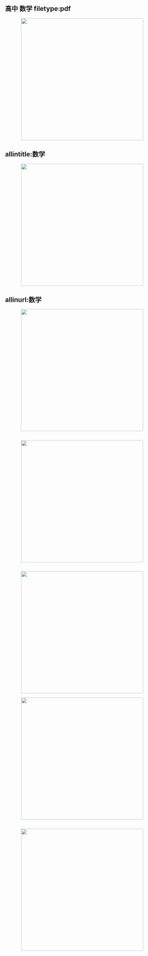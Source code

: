 ## 高中 数学 filetype:pdf

<p align="center"><img src="https://cdn.jsdelivr.net/gh/zb9678/img@main/up1/12.28:10:45:31.png" style="width:400px;"></p>

## allintitle:数学

<p align="center"><img src="https://cdn.jsdelivr.net/gh/zb9678/img@main/up1/12.28:10:48:52.png" style="width:400px;"></p>

## allinurl:数学

<p align="center"><img src="https://cdn.jsdelivr.net/gh/zb9678/img@main/up1/12.28:10:51:36.png" style="width:400px;"></p>

##

<p align="center"><img src="https://cdn.jsdelivr.net/gh/zb9678/img@main/up1/12.28:11:00:21.png" style="width:400px;"></p>

##

<p align="center"><img src="https://cdn.jsdelivr.net/gh/zb9678/img@main/up1/12.28:11:01:41.png" style="width:400px;"></p>

<p align="center"><img src="https://cdn.jsdelivr.net/gh/zb9678/img@main/up1/12.28:11:04:09.png" style="width:400px;"></p>

##

<p align="center"><img src="https://cdn.jsdelivr.net/gh/zb9678/img@main/up1/12.28:11:04:51.png" style="width:400px;"></p>